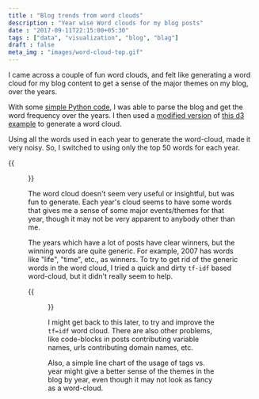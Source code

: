 ```yaml
---
title : "Blog trends from word clouds"
description : "Year wise Word clouds for my blog posts"
date : "2017-09-11T22:15:00+05:30"
tags : ["data", "visualization", "blog", "blag"]
draft : false
meta_img : "images/word-cloud-top.gif"
---
```


I came across a couple of fun word clouds, and felt like generating a word cloud
for my blog content to get a sense of the major themes on my blog, over the
years.

With some [simple Python code](https://github.com/punchagan/data-projects/blob/master/blog/process_data.py#L134), I was able to parse the blog and get the word
frequency over the years. I then used a [modified version](https://github.com/punchagan/data-projects/blob/master/blog/viz.js) of [this d3 example](http://bl.ocks.org/lorenzopub/820bec1dafa6a5cd11aa23c1268edcbf) to
generate a word cloud.

Using all the words used in each year to generate the word-cloud, made it very
noisy. So, I switched to using only the top 50 words for each year.

{{<figure src="/images/word-cloud-top.gif">}}

The word cloud doesn't seem very useful or insightful, but was fun to generate.
Each year's cloud seems to have some words that gives me a sense of some major
events/themes for that year, though it may not be very apparent to anybody other
than me.

The years which have a lot of posts have clear winners, but the winning words
are quite generic. For example, 2007 has words like "life", "time", etc., as
winners. To try to get rid of the generic words in the word cloud, I tried a
quick and dirty `tf-idf` based word-cloud, but it didn't really seem to help.

{{<figure src="/images/word-cloud-tfidf.gif">}}

I might get back to this later, to try and improve the `tf=idf` word cloud.
There are also other problems, like code-blocks in posts contributing variable
names, urls contributing domain names, etc.

Also, a simple line chart of the usage of tags vs. year might give a better
sense of the themes in the blog by year, even though it may not look as fancy as
a word-cloud.

